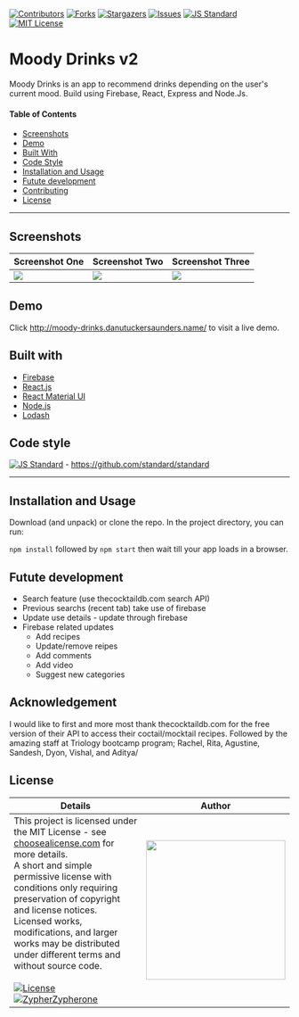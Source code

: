 [contributors-shield]: https://img.shields.io/github/contributors/Zypherone/moody-drinks-2.0.svg?style=flat-square
[contributors-url]: https://github.com/Zypherone/moody-drinks-2.0/graphs/contributors
[forks-shield]: https://img.shields.io/github/forks/Zypherone/moody-drinks-2.0.svg?style=flat-square
[forks-url]: https://github.com/Zypherone/moody-drinks-2.0/network/members
[stars-shield]: https://img.shields.io/github/stars/Zypherone/moody-drinks-2.0.svg?style=flat-square
[stars-url]: https://github.com/Zypherone/moody-drinks-2.0/stargazers
[issues-shield]: https://img.shields.io/github/issues/Zypherone/moody-drinks-2.0.svg?style=flat-square
[issues-url]: https://github.com/Zypherone/moody-drinks-2.0/issues
[build-style-shield]: https://img.shields.io/badge/code%20style-standard-brightgreen.svg?style=flat
[build-style-url]: https://github.com/feross/standard
[license-shield]: https://img.shields.io/github/license/Zypherone/moody-drinks-2.0.svg?style=flat-square
[license-url]: http://choosealicense.com/licenses/mit/

[![Contributors][contributors-shield]][contributors-url] [![Forks][forks-shield]][forks-url] [![Stargazers][stars-shield]][stars-url] [![Issues][issues-shield]][issues-url] [![JS Standard][build-style-shield]][build-style-url] [![MIT License][license-shield]][license-url]

# Moody Drinks v2
Moody Drinks is an app to recommend drinks depending on the user's current mood. Build using Firebase, React, Express and Node.Js.

#### Table of Contents
- [Screenshots](#Screenshots)
- [Demo](#Demo)
- [Built With](#Built_With)
- [Code Style](#Code_Style)
- [Installation and Usage](#Installation_and_Usage)
- [Futute development](#Futute_development)
- [Contributing](#Contributing)
- [License](#License)

---

## Screenshots
|Screenshot One|Screenshot Two|Screenshot Three|
|----|----|----|
|<img src="screenshots/screenshot1.jpg">|<img src="screenshots/screenshot2.jpg">|<img src="screenshots/screenshot3.jpg">|

## Demo

Click http://moody-drinks.danutuckersaunders.name/ to visit a live demo.

## Built with
- [Firebase](http://firebase.google.com/)
- [React.js](https://reactjs.org/)
- [React Material UI](https://material-ui.com/)
- [Node.js](https://nodejs.org/en/)
- [Lodash](https://lodash.com/)

## Code style
[![JS Standard][build-style-shield]][build-style-url] - https://github.com/standard/standard

---

## Installation and Usage

Download (and unpack) or clone the repo. In the project directory, you can run:

`npm install` followed by `npm start` then wait till your app loads in a browser.

## Futute development
- Search feature (use thecocktaildb.com search API)
- Previous searchs (recent tab) take use of firebase
- Update use details - update through firebase
- Firebase related updates
  - Add recipes 
  - Update/remove reipes
  - Add comments
  - Add video
  - Suggest new categories

## Acknowledgement
I would like to first and more most thank thecocktaildb.com for the free version of their API to access their coctail/mocktail recipes.
Followed by the amazing staff at Triology bootcamp program; Rachel, Rita, Agustine, Sandesh, Dyon, Vishal, and Aditya/

## License
| Details | Author |
|---|---|
|This project is licensed under the MIT License - see [choosealicense.com](http://choosealicense.com/licenses/mit/) for more details.<br />A short and simple permissive license with conditions only requiring preservation of copyright and license notices. Licensed works, modifications, and larger works may be distributed under different terms and without source code.<br /><br />[![License](https://img.shields.io/badge/License-MIT-blue.svg)](http://choosealicense.com/licenses/mit/) [![ZypherZypherone](https://img.shields.io/badge/2020_%C2%A9-zypherone-blue)](zypherone@github.com)| <img src="https://avatars1.githubusercontent.com/u/360494?v=" width="250"> |
